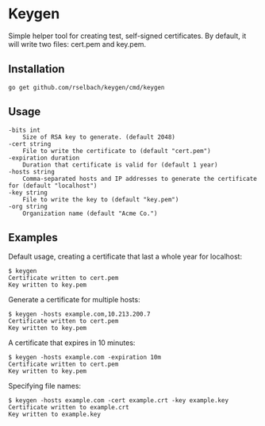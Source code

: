 # Keygen

Simple helper tool for creating test, self-signed certificates. By default, it will write
two files: cert.pem and key.pem.

## Installation

    go get github.com/rselbach/keygen/cmd/keygen

## Usage

    -bits int
    	Size of RSA key to generate. (default 2048)
    -cert string
    	File to write the certificate to (default "cert.pem")
    -expiration duration
    	Duration that certificate is valid for (default 1 year)
    -hosts string
    	Comma-separated hosts and IP addresses to generate the certificate for (default "localhost")
    -key string
    	File to write the key to (default "key.pem")
    -org string
    	Organization name (default "Acme Co.")


## Examples

Default usage, creating a certificate that last a whole year for localhost:

    $ keygen
    Certificate written to cert.pem
    Key written to key.pem

Generate a certificate for multiple hosts:

    $ keygen -hosts example.com,10.213.200.7
    Certificate written to cert.pem
    Key written to key.pem


A certificate that expires in 10 minutes:

    $ keygen -hosts example.com -expiration 10m
    Certificate written to cert.pem
    Key written to key.pem

Specifying file names:

    $ keygen -hosts example.com -cert example.crt -key example.key
    Certificate written to example.crt
    Key written to example.key

